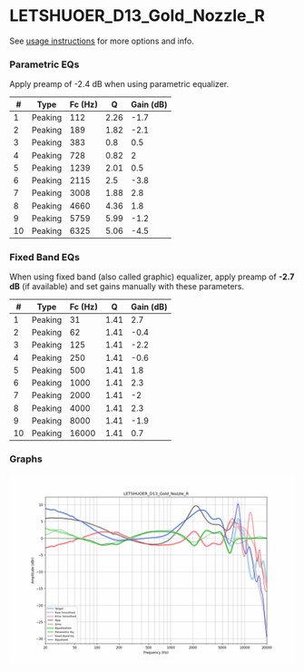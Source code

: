 # LETSHUOER_D13_Gold_Nozzle_R
See [usage instructions](https://github.com/jaakkopasanen/AutoEq#usage) for more options and info.

### Parametric EQs
Apply preamp of -2.4 dB when using parametric equalizer.

|   # | Type    |   Fc (Hz) |    Q |   Gain (dB) |
|-----|---------|-----------|------|-------------|
|   1 | Peaking |       112 | 2.26 |        -1.7 |
|   2 | Peaking |       189 | 1.82 |        -2.1 |
|   3 | Peaking |       383 | 0.8  |         0.5 |
|   4 | Peaking |       728 | 0.82 |         2   |
|   5 | Peaking |      1239 | 2.01 |         0.5 |
|   6 | Peaking |      2115 | 2.5  |        -3.8 |
|   7 | Peaking |      3008 | 1.88 |         2.8 |
|   8 | Peaking |      4660 | 4.36 |         1.8 |
|   9 | Peaking |      5759 | 5.99 |        -1.2 |
|  10 | Peaking |      6325 | 5.06 |        -4.5 |

### Fixed Band EQs
When using fixed band (also called graphic) equalizer, apply preamp of **-2.7 dB** (if available) and set gains manually with these parameters.

|   # | Type    |   Fc (Hz) |    Q |   Gain (dB) |
|-----|---------|-----------|------|-------------|
|   1 | Peaking |        31 | 1.41 |         2.7 |
|   2 | Peaking |        62 | 1.41 |        -0.4 |
|   3 | Peaking |       125 | 1.41 |        -2.2 |
|   4 | Peaking |       250 | 1.41 |        -0.6 |
|   5 | Peaking |       500 | 1.41 |         1.8 |
|   6 | Peaking |      1000 | 1.41 |         2.3 |
|   7 | Peaking |      2000 | 1.41 |        -2   |
|   8 | Peaking |      4000 | 1.41 |         2.3 |
|   9 | Peaking |      8000 | 1.41 |        -1.9 |
|  10 | Peaking |     16000 | 1.41 |         0.7 |

### Graphs
![](./LETSHUOER_D13_Gold_Nozzle_R.png)
